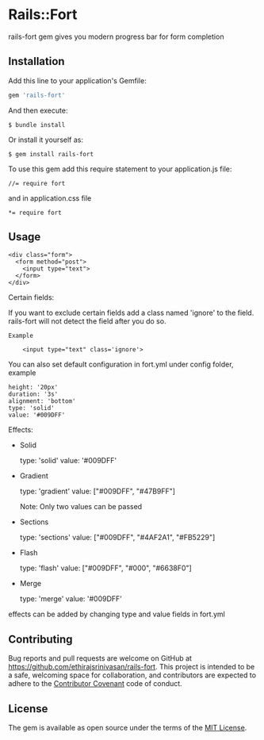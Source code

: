 # Rails::Fort

 rails-fort gem gives you modern progress bar for form completion 

## Installation

Add this line to your application's Gemfile:

```ruby
gem 'rails-fort'
```

And then execute:

    $ bundle install

Or install it yourself as:

    $ gem install rails-fort

To use this gem add this require statement to your application.js file:

	//= require fort

and in application.css file

	*= require fort


## Usage

	<div class="form">
	  <form method="post">
	    <input type="text">
	  </form>
	</div>

Certain fields:

If you want to exclude certain fields add a class named 'ignore' to the field. rails-fort will not detect the field after you do so.

	Example

		<input type="text" class='ignore'>


You can also set default configuration in fort.yml under config folder, example

	height: '20px'
	duration: '3s'
	alignment: 'bottom'
	type: 'solid'
	value: '#009DFF'
 

Effects:

   * Solid
    
      	type: 'solid'
     	value: '#009DFF'

   * Gradient
	   
	   	type: 'gradient'
	   	value: ["#009DFF", "#47B9FF"]

	   	Note: Only two values can be passed

   * Sections
   
   		type: 'sections'
   		value: ["#009DFF", "#4AF2A1", "#FB5229"]

   * Flash
   
   		type: 'flash'
   		value: ["#009DFF", "#000", "#6638F0"]

   * Merge
   		
   		type: 'merge'
   		value: '#009DFF'

effects can be added by changing type and value fields in fort.yml


## Contributing

Bug reports and pull requests are welcome on GitHub at https://github.com/ethirajsrinivasan/rails-fort. This project is intended to be a safe, welcoming space for collaboration, and contributors are expected to adhere to the [Contributor Covenant](contributor-covenant.org) code of conduct.


## License

The gem is available as open source under the terms of the [MIT License](http://opensource.org/licenses/MIT).

